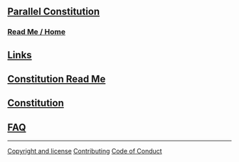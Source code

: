 
## [Parallel Constitution]( index.html )

### [Read Me / Home]( #README.md )

## [Links]( #links.md )

## [Constitution Read Me]( #egypt-parallel-constitution-readme.md )

## [Constitution]( #egypt-parallel-constitution.md )

## [FAQ]( #faq.md )


<!--
* [Preamble and Nine Guiding Principles]( #egypt-parallel-constitution.md#preamble-and-nine-guiding-principles )
* [1. Bill of Rights]( #egypt-parallel-constitution.md#bill-of-rights )
* [2. The State]( #egypt-parallel-constitution.md#the-state )
* [3. Legislative Power]( #egypt-parallel-constitution.md#legislative-power )
* [4. Executive Power]( #egypt-parallel-constitution.md#executive-power )
* [5. Municipalities]( #egypt-parallel-constitution.md#municipalities )
* [6. Judicial Power]( #egypt-parallel-constitution.md#judicial-power )
* [7. Amending the Constitution and General Provisions]( #egypt-parallel-constitution.md#amending-the-constitution-and-general-provisions )
-->

***
[Copyright and license]( #license.md )
[Contributing]( #CONTRIBUTING.md )
[Code of Conduct]( #CODE_OF_CONDUCT.md )